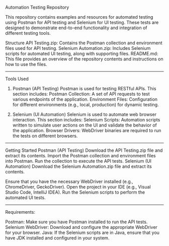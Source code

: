 Automation Testing Repository

This repository contains examples and resources for automated testing using Postman for API testing and Selenium for UI testing. These tests are designed to demonstrate end-to-end functionality and integration of different testing tools.

Structure
API Testing.zip: Contains the Postman collection and environment files used for API testing.
Selenium Automation.zip: Includes Selenium scripts for automated UI testing, along with supporting files.
README.md: This file provides an overview of the repository contents and instructions on how to use the files.

----------------------------------------------------------------------------------------------------------------------------------------------------------------------------------------------------------------------
Tools Used
1. Postman (API Testing)
Postman is used for testing RESTful APIs. This section includes:
Postman Collection: A set of API requests to test various endpoints of the application.
Environment Files: Configuration for different environments (e.g., local, production) for dynamic testing.

2. Selenium (UI Automation)
Selenium is used to automate web browser interaction. This section includes:
Selenium Scripts: Automation scripts written to simulate user actions on the UI and validate the behavior of the application.
Browser Drivers: WebDriver binaries are required to run the tests on different browsers.

--------------------------------------------------------------------------------------------------------------------------------------------------------------------------------------------------------------------
Getting Started
Postman (API Testing)
Download the API Testing.zip file and extract its contents.
Import the Postman collection and environment files into Postman.
Run the collection to execute the API tests.
Selenium (UI Automation)
Download the Selenium Automation.zip file and extract its contents.

Ensure that you have the necessary WebDriver installed (e.g., ChromeDriver, GeckoDriver).
Open the project in your IDE (e.g., Visual Studio Code, IntelliJ IDEA).
Run the Selenium scripts to perform the automated UI tests.

--------------------------------------------------------------------------------------------------------------------------------------------------------------------------------------------------------------------
Requirements:

Postman: Make sure you have Postman installed to run the API tests.
Selenium WebDriver: Download and configure the appropriate WebDriver for your browser.
Java: If the Selenium scripts are in Java, ensure that you have JDK installed and configured in your system.
